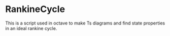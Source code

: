 # RankineCycle
This is a script used in octave to make Ts diagrams and find state properties in an ideal rankine cycle.
